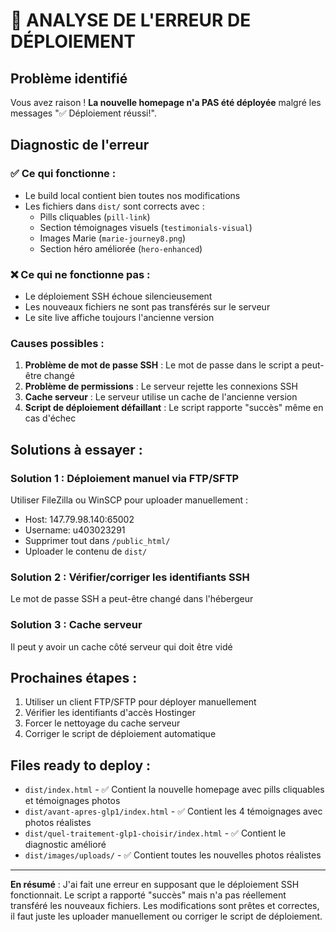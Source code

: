 # 🚨 ANALYSE DE L'ERREUR DE DÉPLOIEMENT

## Problème identifié
Vous avez raison ! **La nouvelle homepage n'a PAS été déployée** malgré les messages "✅ Déploiement réussi!".

## Diagnostic de l'erreur

### ✅ Ce qui fonctionne :
- Le build local contient bien toutes nos modifications
- Les fichiers dans `dist/` sont corrects avec :
  - Pills cliquables (`pill-link`)
  - Section témoignages visuels (`testimonials-visual`)
  - Images Marie (`marie-journey8.png`)
  - Section héro améliorée (`hero-enhanced`)

### ❌ Ce qui ne fonctionne pas :
- Le déploiement SSH échoue silencieusement
- Les nouveaux fichiers ne sont pas transférés sur le serveur
- Le site live affiche toujours l'ancienne version

### Causes possibles :
1. **Problème de mot de passe SSH** : Le mot de passe dans le script a peut-être changé
2. **Problème de permissions** : Le serveur rejette les connexions SSH
3. **Cache serveur** : Le serveur utilise un cache de l'ancienne version
4. **Script de déploiement défaillant** : Le script rapporte "succès" même en cas d'échec

## Solutions à essayer :

### Solution 1 : Déploiement manuel via FTP/SFTP
Utiliser FileZilla ou WinSCP pour uploader manuellement :
- Host: 147.79.98.140:65002
- Username: u403023291
- Supprimer tout dans `/public_html/`
- Uploader le contenu de `dist/`

### Solution 2 : Vérifier/corriger les identifiants SSH
Le mot de passe SSH a peut-être changé dans l'hébergeur

### Solution 3 : Cache serveur
Il peut y avoir un cache côté serveur qui doit être vidé

## Prochaines étapes :
1. Utiliser un client FTP/SFTP pour déployer manuellement
2. Vérifier les identifiants d'accès Hostinger
3. Forcer le nettoyage du cache serveur
4. Corriger le script de déploiement automatique

## Files ready to deploy :
- `dist/index.html` - ✅ Contient la nouvelle homepage avec pills cliquables et témoignages photos
- `dist/avant-apres-glp1/index.html` - ✅ Contient les 4 témoignages avec photos réalistes 
- `dist/quel-traitement-glp1-choisir/index.html` - ✅ Contient le diagnostic amélioré
- `dist/images/uploads/` - ✅ Contient toutes les nouvelles photos réalistes

---

**En résumé** : J'ai fait une erreur en supposant que le déploiement SSH fonctionnait. Le script a rapporté "succès" mais n'a pas réellement transféré les nouveaux fichiers. Les modifications sont prêtes et correctes, il faut juste les uploader manuellement ou corriger le script de déploiement.
